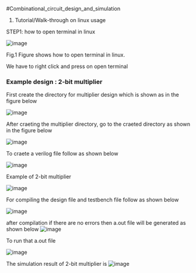 #Combinational_circuit_design_and_simulation

1. Tutorial/Walk-through on linux usage 


STEP1: how to open terminal in linux 

![image](https://user-images.githubusercontent.com/89384474/147099005-bf1ab6e2-59c5-45f2-824a-40feac8918ba.png)

Fig.1 Figure shows how to open terminal in linux. 

We have to right click and press on open terminal

<h3>Example design : 2-bit multiplier</h3> 

First create the directory for multiplier design which is shown as in the figure below 

![image](https://user-images.githubusercontent.com/89384474/147100553-6ec00278-f0f3-4036-a3be-8d5454f72a52.png)

After craeting the multiplier directory, go to the craeted directory as shown in the figure below 

![image](https://user-images.githubusercontent.com/89384474/147100770-ffbf8e0e-ba14-43ac-8bda-b8d136de6fbe.png)

To craete a verilog file follow as shown below

![image](https://user-images.githubusercontent.com/89384474/147100910-7b8ec6e8-7da2-48f6-af24-57453fc776cb.png)

Example of 2-bit multiplier 

![image](https://user-images.githubusercontent.com/89384474/147101976-c159fda2-75ed-411c-a0c2-1aae64fe8e96.png)

For compiling the design file and testbench file follow as shown below 

![image](https://user-images.githubusercontent.com/89384474/147104808-3a5208eb-9d8e-45e3-a22d-4594b8c71496.png)

after compilation if there are no errors then a.out file will be generated as shown below 
![image](https://user-images.githubusercontent.com/89384474/147104973-706501e3-d597-4270-8dc5-a8274fa535a1.png)


To run that a.out file 

![image](https://user-images.githubusercontent.com/89384474/147105036-1d8b0385-5e5e-440e-adff-e0bc2d3115d9.png)

The simulation result of 2-bit multiplier is 
![image](https://user-images.githubusercontent.com/89384474/147105524-d3e60e54-7a86-4857-8b23-b8f04fd373b0.png)




